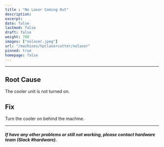 ```yaml
---
title : "No Laser Coming Out"
description: 
excerpt: 
date: false
lastmod: false
draft: false
weight: 700
images: ["nolaser.jpeg"]
url: "/machines/hpclasercutter/nolaser"
pinned: true
homepage: false
---
```

---

## Root Cause

The cooler unit is not turned on.

## Fix

Turn the cooler on behind the machine.

---

##### If have any other problems or still not working, please contact hardware team (Slack #hardware).